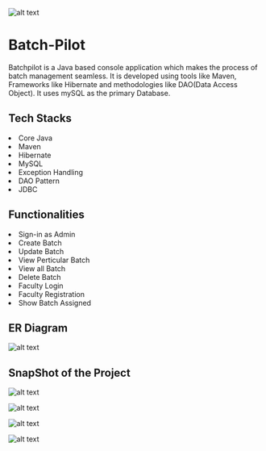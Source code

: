 ![alt text](https://github.com/VikashBhuyan/greedy-roof-9177/blob/main/logoB.PNG)
<h1> Batch-Pilot </h1>
Batchpilot is a Java based console application which makes the process of batch management seamless. It is developed using tools like Maven, Frameworks like Hibernate and methodologies like DAO(Data Access Object). It uses mySQL as the primary Database. 
<h2>Tech Stacks</h2>
<li>Core Java</ul>
<li>Maven</ul>
<li>Hibernate</ul>
<li>MySQL</ul>  
<li>Exception Handling</ul>
<li>DAO Pattern</ul>
<li>JDBC</ul>

<h2>Functionalities</h2>
<li>Sign-in as Admin</li>
<li>Create Batch</li>
<li>Update Batch</li>
<li>View Perticular Batch</li>
<li>View all Batch</li>  
<li>Delete Batch</li>
<li>Faculty Login</li>
<li>Faculty Registration</li>
<li>Show Batch Assigned</li>
<h2> ER Diagram </h2>

![alt text](https://github.com/VikashBhuyan/greedy-roof-9177/blob/main/batchpilot.PNG)

<h2>SnapShot of the Project</h2>

![alt text](https://github.com/VikashBhuyan/greedy-roof-9177/blob/main/img1.PNG)

![alt text](https://github.com/VikashBhuyan/greedy-roof-9177/blob/main/img2.PNG)

![alt text](https://github.com/VikashBhuyan/greedy-roof-9177/blob/main/im3.PNG)

![alt text](https://github.com/VikashBhuyan/greedy-roof-9177/blob/main/img4.PNG)
